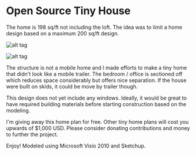 Open Source Tiny House
=====================

The home is 198 sq/ft not including the loft. The idea was to limit a home design based on a maximum 200 sq/ft design. 

![alt tag](https://raw.githubusercontent.com/EddieOne/open-source-tiny-home/master/preview.jpg)

![alt tag](https://raw.githubusercontent.com/EddieOne/open-source-tiny-home/master/layout.jpg)

The structure is not a mobile home and I made efforts to make a tiny home that didn't look like a mobile trailer. The bedroom / office is sectioned off which reduces space considerably but offers nice separation. If the house were built on skids, it could be move by trailer though.

This design does not yet include any windows. Ideally, it would be great to have required building materials before starting construction based on the modeling.

I'm giving away this home plan for free. Other tiny home plans will cost you upwards of $1,000 USD. Please consider donating contributions and money to further the project.

Enjoy! Modeled using Microsoft Visio 2010 and Sketchup.
